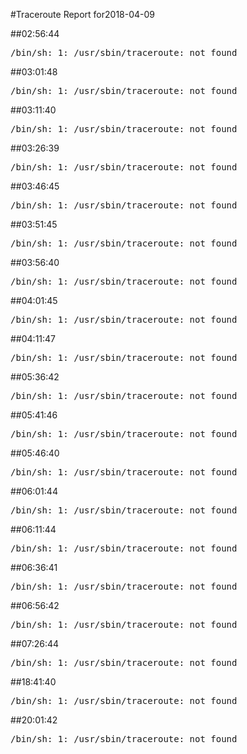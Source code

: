 #Traceroute Report for2018-04-09

##02:56:44

<p><pre><samp>/bin/sh: 1: /usr/sbin/traceroute: not found</samp></pre></p>

##03:01:48

<p><pre><samp>/bin/sh: 1: /usr/sbin/traceroute: not found</samp></pre></p>

##03:11:40

<p><pre><samp>/bin/sh: 1: /usr/sbin/traceroute: not found</samp></pre></p>

##03:26:39

<p><pre><samp>/bin/sh: 1: /usr/sbin/traceroute: not found</samp></pre></p>

##03:46:45

<p><pre><samp>/bin/sh: 1: /usr/sbin/traceroute: not found</samp></pre></p>

##03:51:45

<p><pre><samp>/bin/sh: 1: /usr/sbin/traceroute: not found</samp></pre></p>

##03:56:40

<p><pre><samp>/bin/sh: 1: /usr/sbin/traceroute: not found</samp></pre></p>

##04:01:45

<p><pre><samp>/bin/sh: 1: /usr/sbin/traceroute: not found</samp></pre></p>

##04:11:47

<p><pre><samp>/bin/sh: 1: /usr/sbin/traceroute: not found</samp></pre></p>

##05:36:42

<p><pre><samp>/bin/sh: 1: /usr/sbin/traceroute: not found</samp></pre></p>

##05:41:46

<p><pre><samp>/bin/sh: 1: /usr/sbin/traceroute: not found</samp></pre></p>

##05:46:40

<p><pre><samp>/bin/sh: 1: /usr/sbin/traceroute: not found</samp></pre></p>

##06:01:44

<p><pre><samp>/bin/sh: 1: /usr/sbin/traceroute: not found</samp></pre></p>

##06:11:44

<p><pre><samp>/bin/sh: 1: /usr/sbin/traceroute: not found</samp></pre></p>

##06:36:41

<p><pre><samp>/bin/sh: 1: /usr/sbin/traceroute: not found</samp></pre></p>

##06:56:42

<p><pre><samp>/bin/sh: 1: /usr/sbin/traceroute: not found</samp></pre></p>

##07:26:44

<p><pre><samp>/bin/sh: 1: /usr/sbin/traceroute: not found</samp></pre></p>

##18:41:40

<p><pre><samp>/bin/sh: 1: /usr/sbin/traceroute: not found</samp></pre></p>

##20:01:42

<p><pre><samp>/bin/sh: 1: /usr/sbin/traceroute: not found</samp></pre></p>

